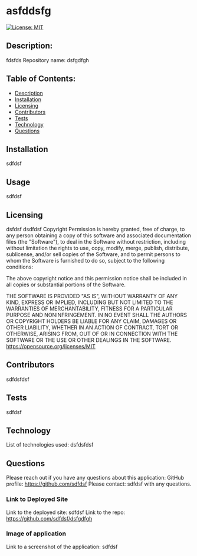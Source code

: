 # asfddsfg
[![License: MIT](https://img.shields.io/badge/License-MIT-yellow.svg)](https://opensource.org/licenses/MIT)
## Description: 
fdsfds
Repository name: dsfgdfgh

## Table of Contents:
* [Description](#description)
* [Installation](#installation)
* [Licensing](#licensing)
* [Contributors](#contributors)
* [Tests](#tests)
* [Technology](#Technology)
* [Questions](#questions)

## Installation 
sdfdsf
## Usage
sdfdsf
## Licensing
dsfdsf dsdfdsf
Copyright Permission is hereby granted, free of charge, 
to any person obtaining a copy of this software and associated documentation files (the "Software"), to deal in 
the Software without restriction, including without limitation the rights to use, copy, modify, merge, publish, 
distribute, sublicense, and/or sell 
copies of the Software, and to permit persons to whom the Software is furnished to do so, 
subject to the following conditions:

The above copyright notice and this permission notice shall be included in all copies or substantial 
portions of the Software.

THE SOFTWARE IS PROVIDED "AS IS", WITHOUT WARRANTY OF ANY KIND, EXPRESS OR IMPLIED, INCLUDING BUT NOT LIMITED TO 
THE WARRANTIES OF MERCHANTABILITY, FITNESS FOR A PARTICULAR PURPOSE AND NONINFRINGEMENT. IN NO EVENT SHALL THE 
AUTHORS OR COPYRIGHT HOLDERS BE LIABLE FOR ANY CLAIM, DAMAGES OR OTHER LIABILITY, WHETHER IN AN ACTION OF CONTRACT, 
TORT OR OTHERWISE, ARISING FROM, OUT OF OR IN CONNECTION WITH THE SOFTWARE OR THE USE OR OTHER DEALINGS IN THE 
SOFTWARE.
https://opensource.org/licenses/MIT
## Contributors
sdfdsfdsf
## Tests
sdfdsf
## Technology 
List of technologies used: 
dsfdsfdsf
## Questions
Please reach out if you have any questions about this application:
GitHub profile: https://github.com/sdfdsf
Please contact: sdfdsf with any questions. 

### Link to Deployed Site
Link to the deployed site: sdfdsf
Link to the repo: https://github.com/sdfdsf/dsfgdfgh

### Image of application
Link to a screenshot of the application: sdfdsf
